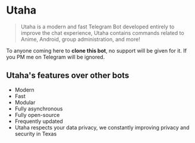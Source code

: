 # Utaha
 
>  Utaha is a modern and fast Telegram Bot developed entirely to improve the chat experience,
>  Utaha contains commands related to Anime, Android, group administration, and more!

To anyone coming here to **clone this bot**, no support will be given for it. If you PM me on Telegram will be ignored.

## Utaha's features over other bots

* Modern
* Fast
* Modular
* Fully asynchronous
* Fully open-source
* Frequently updated
* Utaha respects your data privacy, we constantly improving privacy and security in Texas

